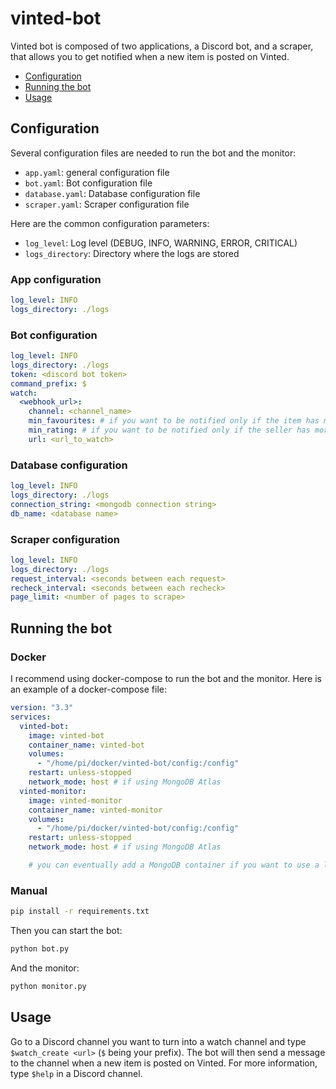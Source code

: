 # vinted-bot

Vinted bot is composed of two applications, a Discord bot, and a scraper, that allows you to get notified when a new item is posted on Vinted.

- [Configuration](#configuration)
- [Running the bot](#running-the-bot)
- [Usage](#usage)

## Configuration

Several configuration files are needed to run the bot and the monitor:
- `app.yaml`: general configuration file
- `bot.yaml`: Bot configuration file
- `database.yaml`: Database configuration file
- `scraper.yaml`: Scraper configuration file

Here are the common configuration parameters:
- `log_level`: Log level (DEBUG, INFO, WARNING, ERROR, CRITICAL)
- `logs_directory`: Directory where the logs are stored


### App configuration
```yaml
log_level: INFO
logs_directory: ./logs
```

### Bot configuration
```yaml
log_level: INFO
logs_directory: ./logs
token: <discord bot token> 
command_prefix: $
watch:
  <webhook_url>: 
    channel: <channel_name>
    min_favourites: # if you want to be notified only if the item has more than min_favourites favourites
    min_rating: # if you want to be notified only if the seller has more than min_rating rating
    url: <url_to_watch>
```

### Database configuration
```yaml
log_level: INFO
logs_directory: ./logs
connection_string: <mongodb connection string>
db_name: <database name>
```

### Scraper configuration
```yaml
log_level: INFO
logs_directory: ./logs
request_interval: <seconds between each request>
recheck_interval: <seconds between each recheck>
page_limit: <number of pages to scrape>
```

## Running the bot

### Docker

I recommend using docker-compose to run the bot and the monitor. Here is an example of a docker-compose file:

```yaml
version: "3.3"
services:
  vinted-bot:
    image: vinted-bot
    container_name: vinted-bot
    volumes:
      - "/home/pi/docker/vinted-bot/config:/config"
    restart: unless-stopped
    network_mode: host # if using MongoDB Atlas
  vinted-monitor:
    image: vinted-monitor
    container_name: vinted-monitor
    volumes:
      - "/home/pi/docker/vinted-bot/config:/config"
    restart: unless-stopped
    network_mode: host # if using MongoDB Atlas

    # you can eventually add a MongoDB container if you want to use a local database
```

### Manual

```bash
pip install -r requirements.txt
```

Then you can start the bot:
```bash
python bot.py
```

And the monitor:
```bash
python monitor.py
```


## Usage

Go to a Discord channel you want to turn into a watch channel and type `$watch_create <url>` (`$` being your prefix). The bot will then send a message to the channel when a new item is posted on Vinted.
For more information, type `$help` in a Discord channel.

